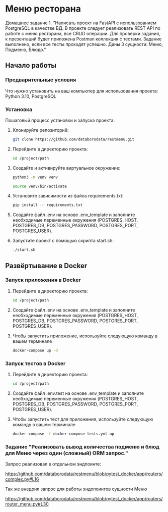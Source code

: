 # Меню ресторана

Домашнее задание 1. "Написать проект на FastAPI с использованием PostgreSQL в качестве БД. 
В проекте следует реализовать REST API по работе с меню ресторана, все CRUD операции. 
Для проверки задания, к презентаций будет приложена Postman коллекция с тестами. 
Задание выполнено, если все тесты проходят успешно.
Даны 3 сущности: Меню, Подменю, Блюдо."

## Начало работы

### Предварительные условия

Что нужно установить на ваш компьютер для использования проекта:
Python 3.10, PostgreSQL

### Установка

Пошаговый процесс установки и запуска проекта:

1. Клонируйте репозиторий:

   ```bash
   git clone https://github.com/databorodata/restmenu.git
   
2. Перейдите в директорию проекта:

   ```bash
   cd /project/path

3. Создайте и активируйте виртуальное окружение:

   ```bash
   python3 -m venv venv

   source venv/bin/activate

4. Установите зависимости из файла requirements.txt:

   ```bash
   pip install -r requirements.txt

5. Создайте файл .env на основе .env_template и заполните необходимые переменные окружения (POSTGRES_HOST, POSTGRES_DB, POSTGRES_PASSWORD, POSTGRES_PORT, POSTGRES_USER).


6. Запустите проект с помощью скрипта start.sh:
   
   ```bash
   ./start.sh

## Развёртывание в Docker

### Запуск приложения в Docker

1. Перейдите в директорию проекта:

   ```bash
   cd /project/path

2. Создайте файл .env на основе .env_template и заполните необходимые переменные окружения (POSTGRES_HOST, POSTGRES_DB, POSTGRES_PASSWORD, POSTGRES_PORT, POSTGRES_USER).

3. Чтобы запустить приложение, используйте следующую команду в вашем терминале

   ```bash
   docker-compose up -d

### Запуск тестов в Docker

1. Перейдите в директорию проекта:

   ```bash
   cd /project/path

2. Создайте файл .env.test на основе .env_template и заполните необходимые переменные окружения (POSTGRES_HOST, POSTGRES_DB, POSTGRES_PASSWORD, POSTGRES_PORT, POSTGRES_USER).


3. Чтобы запустить тест для приложения, используйте следующую команду в вашем терминале

   ```bash
   docker-compose -f docker-compose-tests.yml up
   ```

### Задание "Реализовать вывод количества подменю и блюд для Меню через один (сложный) ORM запрос."


Запрос реализовал в отдельном эндпоинте:

https://github.com/databorodata/restmenu/blob/pytest_docker/app/routers/complex.py#L16


Так же внедрил запрос для работы эндопоинтов сущности Меню

https://github.com/databorodata/restmenu/blob/pytest_docker/app/routers/router_menu.py#L30